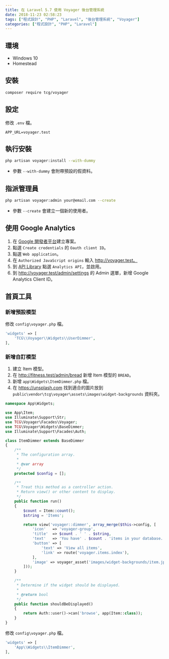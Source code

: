 ```yaml
---
title: 在 Laravel 5.7 使用 Voyager 後台管理系統
date: 2018-11-23 02:58:23
tags: ["程式設計", "PHP", "Laravel", "後台管理系統", "Voyager"]
categories: ["程式設計", "PHP", "Laravel"]
---
```


## 環境

- Windows 10
- Homestead

## 安裝

```BASH
composer require tcg/voyager
```

## 設定

修改 `.env` 檔。

```ENV
APP_URL=voyager.test
```

## 執行安裝

```BASH
php artisan voyager:install --with-dummy
```

- 參數 `--with-dummy` 會附帶預設的假資料。

## 指派管理員

```BASH
php artisan voyager:admin your@email.com --create
```

- 參數 `--create` 會建立一個新的使用者。

## 使用 Google Analytics

1. 在 [Google 開發者平台](https://console.developers.google.com/)建立專案。
2. 點選 `Create credentials` 的 `Oauth client ID`。
3. 點選 `Web application`。
4. 在 `Authorized JavaScript origins` 輸入 http://voyager.test。
5. 到 [API Library](https://console.developers.google.com/apis/library) 點選 `Analytics API`，並啟用。
6. 到 http://voyager.test/admin/settings 的 Admin 選單，新增 Google Analytics Client ID。

## 首頁工具

### 新增預設模型

修改 `config\voyager.php` 檔。

```PHP
'widgets' => [
    'TCG\\Voyager\\Widgets\\UserDimmer',
],
```

### 新增自訂模型

1. 建立 Item 模型。
2. 在 http://fitness.test/admin/bread 新增 Item 模型的 `BREAD`。
3. 新增 `app\Widgets\ItemDimmer.php` 檔。
4. 在 https://unsplash.com 找到適合的圖片放到 `public\vendor\tcg\voyager\assets\images\widget-backgrounds` 資料夾。

```PHP
namespace App\Widgets;

use App\Item;
use Illuminate\Support\Str;
use TCG\Voyager\Facades\Voyager;
use TCG\Voyager\Widgets\BaseDimmer;
use Illuminate\Support\Facades\Auth;

class ItemDimmer extends BaseDimmer
{
    /**
     * The configuration array.
     *
     * @var array
     */
    protected $config = [];

    /**
     * Treat this method as a controller action.
     * Return view() or other content to display.
     */
    public function run()
    {
        $count = Item::count();
        $string = 'Items';

        return view('voyager::dimmer', array_merge($this->config, [
            'icon'   => 'voyager-group',
            'title'  => $count . ' ' . $string,
            'text'   => 'You have' . $count . 'items in your database. Click on button below to view all items.',
            'button' => [
                'text' => 'View all items',
                'link' => route('voyager.items.index'),
            ],
            'image' => voyager_asset('images/widget-backgrounds/item.jpg'),
        ]));
    }

    /**
     * Determine if the widget should be displayed.
     *
     * @return bool
     */
    public function shouldBeDisplayed()
    {
        return Auth::user()->can('browse', app(Item::class));
    }
}
```

修改 `config\voyager.php` 檔。

```PHP
'widgets' => [
    'App\\Widgets\\ItemDimmer',
],
```
